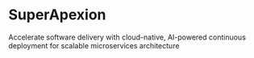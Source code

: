 # SuperApexion
Accelerate software delivery with cloud-native, AI-powered continuous deployment for scalable microservices architecture
